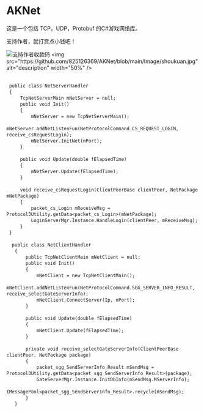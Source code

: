 # AKNet
这是一个包括 TCP，UDP，Protobuf 的C#游戏网络库。

支持作者，就打赏点小钱吧！
<!--[收款码](https://github.com/825126369/XKNet/blob/main/Image/%E6%94%AF%E6%8C%81%E4%BD%9C%E8%80%85%E6%94%B6%E6%AC%BE%E7%A0%81.jpg)-->
![支持作者收款码]([https://github.com/825126369/AKNet/blob/main/Image/shoukuan.jpg](https://github.com/825126369/AKNet/blob/main/Image/shoukuan.jpg))
<img src="https://github.com/825126369/AKNet/blob/main/Image/shoukuan.jpg" alt="description" width="50%" />

```Example:

 public class NetServerHandler
 {
     TcpNetServerMain mNetServer = null;
     public void Init()
     {
         mNetServer = new TcpNetServerMain();
         mNetServer.addNetListenFun(NetProtocolCommand.CS_REQUEST_LOGIN, receive_csRequestLogin);
         mNetServer.InitNet(nPort);
     }

     public void Update(double fElapsedTime)
     {
         mNetServer.Update(fElapsedTime);
     }

     void receive_csRequestLogin(ClientPeerBase clientPeer, NetPackage mNetPackage)
     {
         packet_cs_Login mReceiveMsg = Protocol3Utility.getData<packet_cs_Login>(mNetPackage);
         LoginServerMgr.Instance.HandleLogin(clientPeer, mReceiveMsg);
     }
 }

  public class NetClientHandler
   {
       public TcpNetClientMain mNetClient = null;
       public void Init()
       {
           mNetClient = new TcpNetClientMain();
           mNetClient.addNetListenFun(NetProtocolCommand.SGG_SERVER_INFO_RESULT, receive_selectGateServerInfo);
           mNetClient.ConnectServer(Ip, nPort);
       }

       public void Update(double fElapsedTime)
       {
           mNetClient.Update(fElapsedTime);
       }

       private void receive_selectGateServerInfo(ClientPeerBase clientPeer, NetPackage package)
       {
           packet_sgg_SendServerInfo_Result mSendMsg = Protocol3Utility.getData<packet_sgg_SendServerInfo_Result>(package);
           GateServerMgr.Instance.InitDbInfo(mSendMsg.MServerInfo);
           IMessagePool<packet_sgg_SendServerInfo_Result>.recycle(mSendMsg);
       }
   }
```
